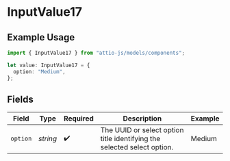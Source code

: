 # InputValue17

## Example Usage

```typescript
import { InputValue17 } from "attio-js/models/components";

let value: InputValue17 = {
  option: "Medium",
};
```

## Fields

| Field                                                                   | Type                                                                    | Required                                                                | Description                                                             | Example                                                                 |
| ----------------------------------------------------------------------- | ----------------------------------------------------------------------- | ----------------------------------------------------------------------- | ----------------------------------------------------------------------- | ----------------------------------------------------------------------- |
| `option`                                                                | *string*                                                                | :heavy_check_mark:                                                      | The UUID or select option title identifying the selected select option. | Medium                                                                  |